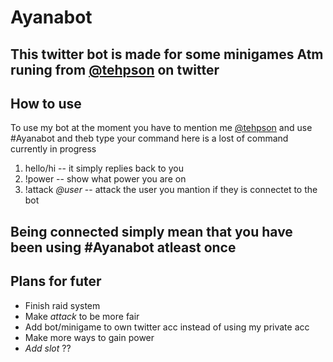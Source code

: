 # Ayanabot

This twitter bot is made for some minigames Atm runing from [@tehpson](https://twitter.com/tehpson) on twitter
--- 
## How to use
To use my bot at the moment you have to mention me [@tehpson](https://twitter.com/tehpson) and use #Ayanabot and theb type your command
here is a lost of command currently in progress
1. hello/hi -- it simply replies back to you
2. !power -- show what power you are on
3. !attack *@user* -- attack the user you mantion if they is connectet to the bot

Being connected simply mean that you have been using #Ayanabot atleast once
---

## Plans for futer
* Finish raid system
* Make *attack* to be more fair  
* Add bot/minigame to own twitter acc instead of using my private acc
* Make more ways to gain power
* *Add slot* ?? 
